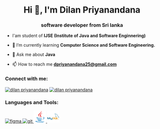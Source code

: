 <h1 align="center">Hi 👋, I'm Dilan Priyanandana</h1>
<h3 align="center">software developer from Sri lanka</h3>

- I'am student of **IJSE (Institute of Java and Software Enginnering)**

- 🌱 I’m currently learning **Computer Science and Software Engineering.**

- 💬 Ask me about **Java**

- 📫 How to reach me **dpriyanandana25@gmail.com**

<h3 align="left">Connect with me:</h3>
<p align="left">
<a href="https://linkedin.com/in/dilan priyanandana" target="blank"><img align="center" src="https://raw.githubusercontent.com/rahuldkjain/github-profile-readme-generator/master/src/images/icons/Social/linked-in-alt.svg" alt="dilan priyanandana" height="30" width="40" /></a>
<a href="https://fb.com/dilan priyanandana" target="blank"><img align="center" src="https://raw.githubusercontent.com/rahuldkjain/github-profile-readme-generator/master/src/images/icons/Social/facebook.svg" alt="dilan priyanandana" height="30" width="40" /></a>
</p>

<h3 align="left">Languages and Tools:</h3>
<p align="left"> <a href="https://www.figma.com/" target="_blank" rel="noreferrer"> <img src="https://www.vectorlogo.zone/logos/figma/figma-icon.svg" alt="figma" width="40" height="40"/> </a> <a href="https://git-scm.com/" target="_blank" rel="noreferrer"> <img src="https://www.vectorlogo.zone/logos/git-scm/git-scm-icon.svg" alt="git" width="40" height="40"/> </a> <a href="https://www.java.com" target="_blank" rel="noreferrer"> <img src="https://raw.githubusercontent.com/devicons/devicon/master/icons/java/java-original.svg" alt="java" width="40" height="40"/> </a> <a href="https://www.mysql.com/" target="_blank" rel="noreferrer"> <img src="https://raw.githubusercontent.com/devicons/devicon/master/icons/mysql/mysql-original-wordmark.svg" alt="mysql" width="40" height="40"/> </a> </p>
